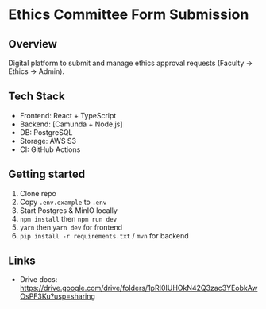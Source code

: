 # Ethics Committee Form Submission

## Overview
Digital platform to submit and manage ethics approval requests (Faculty → Ethics → Admin).

## Tech Stack
- Frontend: React + TypeScript
- Backend: [Camunda + Node.js] 
- DB: PostgreSQL
- Storage: AWS S3
- CI: GitHub Actions

## Getting started
1. Clone repo
2. Copy `.env.example` to `.env`
3. Start Postgres & MinIO locally
4. `npm install` then `npm run dev`
5. `yarn` then `yarn dev` for frontend
6. `pip install -r requirements.txt` / `mvn` for backend

## Links
- Drive docs: <https://drive.google.com/drive/folders/1pRI0IUHOkN42Q3zac3YEobkAwOsPF3Ku?usp=sharing>
